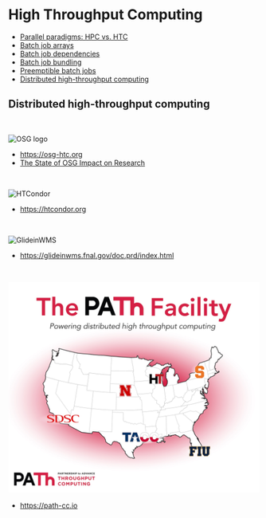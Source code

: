 # High Throughput Computing

- [Parallel paradigms: HPC vs. HTC](PARALLEL.md)
- [Batch job arrays](ARRAYS.md)
- [Batch job dependencies](DEPENDENCIES.md)
- [Batch job bundling](BUNDLING.md)
- [Preemptible batch jobs](PREEMPTIBLE.md)
- [Distributed high-throughput computing](DHTC.md)

## Distributed high-throughput computing

</br>

![OSG logo](https://osg-htc.org/assets/images/logos/OSG-logo.svg)

- https://osg-htc.org
- [The State of OSG Impact on Research](https://indico.fnal.gov/event/47040/contributions/208066/attachments/140536/176648/2021OSGAHM_StateOfImpactedResearch.pdf)

</br>

![HTCondor](https://htcondor.org/assets/images/HTCondor_red_blk_classic.png)

- https://htcondor.org

</br>

![GlideinWMS](https://glideinwms.fnal.gov/doc.prd/images/simple_animation.gif)

- https://glideinwms.fnal.gov/doc.prd/index.html

</br>

![PATh Facility Map](https://raw.githubusercontent.com/CHTC/Articles/main/images/PATh-Facility-Map.jpg)

- https://path-cc.io
